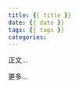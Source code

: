 ```yaml
---
title: {{ title }}
date: {{ date }}
tags: {{ tags }}
categories:
---
```



正文...

<!-- more -->

更多...